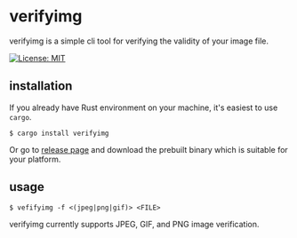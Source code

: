 # verifyimg

verifyimg is a simple cli tool for verifying the validity of your image file.

[![License: MIT](https://img.shields.io/badge/License-MIT-yellow.svg)](https://opensource.org/licenses/MIT)

## installation

If you already have Rust environment on your machine, it's easiest to use `cargo`.

```
$ cargo install verifyimg
```

Or go to [release page](https://github.com/bananaumai/verifyimg/releases/latest) and download the prebuilt binary which is suitable for your platform.

## usage

```
$ vefifyimg -f <(jpeg|png|gif)> <FILE>
```

verifyimg currently supports JPEG, GIF, and PNG image verification.
